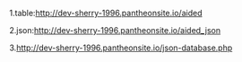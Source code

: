 1.table:http://dev-sherry-1996.pantheonsite.io/aided 

2.json:http://dev-sherry-1996.pantheonsite.io/aided_json

3.http://dev-sherry-1996.pantheonsite.io/json-database.php
